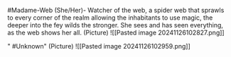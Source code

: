 #Madame-Web (She/Her)- Watcher of the web, a spider web that sprawls to every corner of the realm allowing the inhabitants to use magic, the deeper into the fey wilds the stronger. She sees and has seen everything, as the web shows her all.
	(Picture)
		![[Pasted image 20241126102827.png]]

" #Unknown"
	(Picture)
		![[Pasted image 20241126102959.png]]





































